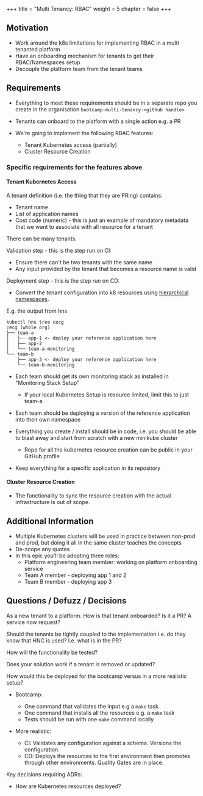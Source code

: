 +++
title = "Multi Tenancy: RBAC"
weight = 5
chapter = false
+++

## Motivation

* Work around the k8s limitations for implementing RBAC in a multi tenanted platform
* Have an onboarding mechanism for tenants to get their RBAC/Namespaces setup
* Decouple the platform team from the tenant teams

## Requirements

* Everything to meet these requirements should be in a separate repo you create in the organisation `bootcamp-multi-tenancy-<github handle>`
* Tenants can onboard to the platform with a single action e.g. a PR

* We're going to implement the following RBAC features:

  * Tenant Kubernetes access (partially)
  * Cluster Resource Creation

### Specific requirements for the features above

#### Tenant Kubernetes Access

A tenant definition (i.e. the thing that they are PRing) contains:
* Tenant name
* List of application names
* Cost code (numeric) - this is just an example of mandatory metadata that we want to associate with all resource for a tenant

There can be many tenants. 

Validation step - this is the step run on CI:
* Ensure there can't be two tenants with the same name
* Any input provided by the tenant that becomes a resource name is valid

Deployment step - this is the step run on CD:
* Convert the tenant configuration into k8 resources using [hierarchical namespaces](https://kubernetes.io/blog/2020/08/14/introducing-hierarchical-namespaces/).

E.g. the output from hns

```
kubectl hns tree cecg                                                                                                                                                         
cecg (whole org)
├── team-a
│   ├── app-1 <- deploy your reference application here
│   ├── app-2
│   └── team-a-monitoring
└── team-b
    ├── app-3 <- deploy your reference application here 
    └── team-b-monitoring
```

* Each team should get its own monitoring stack as installed in "Monitoring Stack Setup"
  * If your local Kubernetes Setup is resource limited, limit this to just team-a 
* Each team should be deploying a version of the reference application into their own namespace
* Everything you create / install should be in code, i.e. you should be able to blast away and start from scratch with a new minikube cluster
  * Repo for all the kubernetes resource creation can be public in your GitHub profile

* Keep everything for a specific application in its repository

#### Cluster Resource Creation

- The functionality to sync the resource creation with the actual infrastructure is out of scope. 

## Additional Information

* Multiple Kubernetes clusters will be used in practice between non-prod and prod, but doing it all in the same cluster teaches the concepts
* De-scope any quotas 
* In this epic you'll be adopting three roles:
  * Platform engineering team member: working on platform onboarding service 
  * Team A member - deploying app 1 and 2
  * Team B member - deploying app 3

## Questions / Defuzz / Decisions

As a new tenant to a platform. How is that tenant onboarded? Is it a PR? A service now request? 

Should the tenants be tightly coupled to the implementation i.e. do they know that HNC is used? I.e. what is in the PR? 

How will the functionality be tested? 

Does your solution work if a tenant is removed or updated? 

How would this be deployed for the bootcamp versus in a more realistic setup?

* Bootcamp:

  * One command that validates the input e.g a `make` task
  * One command that installs all the resources e.g. a `make` task 
  * Tests should be run with one `make` command locally
* More realistic:

  * CI: Validates any configuration against a schema. Versions the configuration. 
  * CD: Deploys the resources to the first environment then promotes through other environments. Quality Gates are in place. 

Key decisions requiring ADRs:

* How are Kubernetes resources deployed?
